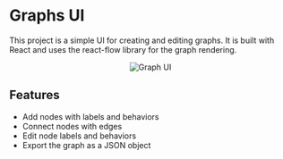 # Graphs UI

This project is a simple UI for creating and editing graphs. It is built with React and uses the react-flow library for the graph rendering.

<p align="center">
  <img src="https://media.discordapp.net/attachments/1240003687494189188/1296690301829644358/image.png?ex=67133473&is=6711e2f3&hm=7fae986f7ec194eacb388cf3842a3c293d3cd7c023cb938248744cc7af5ae508&=&format=webp&quality=lossless" alt="Graph UI" />
</p>

## Features

- Add nodes with labels and behaviors
- Connect nodes with edges
- Edit node labels and behaviors
- Export the graph as a JSON object
